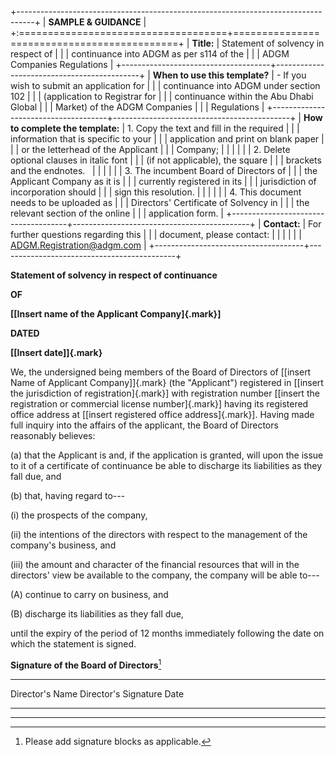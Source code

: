 +----------------------------------------------------------------------------------+
| **SAMPLE & GUIDANCE**                                                            |
+:====================================+============================================+
| **Title:**                          | Statement of solvency in respect of        |
|                                     | continuance into ADGM as per s114 of the   |
|                                     | ADGM Companies Regulations                 |
+-------------------------------------+--------------------------------------------+
| **When to use this template?**      | - If you wish to submit an application for |
|                                     |   continuance into ADGM under section 102  |
|                                     |   (application to Registrar for            |
|                                     |   continuance within the Abu Dhabi Global  |
|                                     |   Market) of the ADGM Companies            |
|                                     |   Regulations                              |
+-------------------------------------+--------------------------------------------+
| **How to complete the template:**   | 1.  Copy the text and fill in the required |
|                                     |     information that is specific to your   |
|                                     |     application and print on blank paper   |
|                                     |     or the letterhead of the Applicant     |
|                                     |     Company;                               |
|                                     |                                            |
|                                     | 2.  Delete optional clauses in italic font |
|                                     |     (if not applicable), the square        |
|                                     |     brackets and the endnotes.             |
|                                     |                                            |
|                                     | 3.  The incumbent Board of Directors of    |
|                                     |     the Applicant Company as it is         |
|                                     |     currently registered in its            |
|                                     |     jurisdiction of incorporation should   |
|                                     |     sign this resolution.                  |
|                                     |                                            |
|                                     | 4.  This document needs to be uploaded as  |
|                                     |     Directors' Certificate of Solvency in  |
|                                     |     the relevant section of the online     |
|                                     |     application form.                      |
+-------------------------------------+--------------------------------------------+
| **Contact:**                        | For further questions regarding this       |
|                                     | document, please contact:                  |
|                                     |                                            |
|                                     | ADGM.Registration@adgm.com                 |
+-------------------------------------+--------------------------------------------+

**Statement of solvency in respect of continuance**

**OF**

**[\[Insert name of the Applicant Company]{.mark}\]**

**DATED**

**[\[Insert date\]]{.mark}**

We, the undersigned being members of the Board of Directors of \[[insert
Name of Applicant Company\]]{.mark} (the "Applicant") registered in
\[[insert the jurisdiction of registration]{.mark}\] with registration
number \[[insert the registration or commercial license number]{.mark}\]
having its registered office address at \[[insert registered office
address]{.mark}\]. Having made full inquiry into the affairs of the
applicant, the Board of Directors reasonably believes:

\(a\) that the Applicant is and, if the application is granted, will
upon the issue to it of a certificate of continuance be able to
discharge its liabilities as they fall due, and

\(b\) that, having regard to---

\(i\) the prospects of the company,

\(ii\) the intentions of the directors with respect to the management of
the company\'s business, and

\(iii\) the amount and character of the financial resources that will in
the directors\' view be available to the company, the company will be
able to---

\(A\) continue to carry on business, and

\(B\) discharge its liabilities as they fall due,

until the expiry of the period of 12 months immediately following the
date on which the statement is signed.

**Signature of the Board of Directors**[^1]

  -----------------------------------------------------------------------
  Director's Name         Director's Signature    Date
  ----------------------- ----------------------- -----------------------
                                                  

                                                  
  -----------------------------------------------------------------------

[^1]: Please add signature blocks as applicable.
